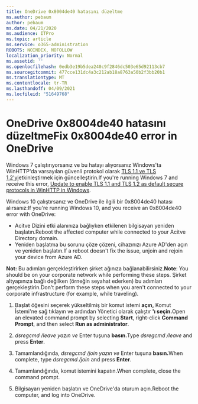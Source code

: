 ```yaml
---
title: OneDrive 0x8004de40 hatasını düzeltme
ms.author: pebaum
author: pebaum
ms.date: 04/21/2020
ms.audience: ITPro
ms.topic: article
ms.service: o365-administration
ROBOTS: NOINDEX, NOFOLLOW
localization_priority: Normal
ms.assetid: ''
ms.openlocfilehash: 0edb3e19b5dea240c9f2846dc503e65d92113cb7
ms.sourcegitcommit: 477cce131dc4a3c212ab18a8763a50b2f3bb20b1
ms.translationtype: MT
ms.contentlocale: tr-TR
ms.lasthandoff: 04/09/2021
ms.locfileid: "51649768"
---
```

# <a name="fix-0x8004de40-error-in-onedrive"></a><span data-ttu-id="b54d0-102">OneDrive 0x8004de40 hatasını düzeltme</span><span class="sxs-lookup"><span data-stu-id="b54d0-102">Fix 0x8004de40 error in OneDrive</span></span>

<span data-ttu-id="b54d0-103">Windows 7 çalıştırıyorsanız ve bu hatayı alıyorsanız Windows'ta WinHTTP'da varsayılan güvenli protokol olarak [TLS 1.1 ve TLS 1.2'yi](https://support.microsoft.com/topic/update-to-enable-tls-1-1-and-tls-1-2-as-default-secure-protocols-in-winhttp-in-windows-c4bd73d2-31d7-761e-0178-11268bb10392)etkinleştirmek için güncelleştirin.</span><span class="sxs-lookup"><span data-stu-id="b54d0-103">If you're running Windows 7 and receive this error, [Update to enable TLS 1.1 and TLS 1.2 as default secure protocols in WinHTTP in Windows](https://support.microsoft.com/topic/update-to-enable-tls-1-1-and-tls-1-2-as-default-secure-protocols-in-winhttp-in-windows-c4bd73d2-31d7-761e-0178-11268bb10392).</span></span>

<span data-ttu-id="b54d0-104">Windows 10 çalıştırsanız ve OneDrive ile ilgili bir 0x8004de40 hatası alırsanız:</span><span class="sxs-lookup"><span data-stu-id="b54d0-104">If you're running Windows 10, and you receive an 0x8004de40 error with OneDrive:</span></span>

- <span data-ttu-id="b54d0-105">Acitve Dizini etki alanınıza bağlıyken etkilenen bilgisayarı yeniden başlatın.</span><span class="sxs-lookup"><span data-stu-id="b54d0-105">Reboot the affected computer while connected to your Acitve Directory domain.</span></span>
- <span data-ttu-id="b54d0-106">Yeniden başlatma bu sorunu çöze çözeni, cihazınızı Azure AD'den açın ve yeniden başlatın.</span><span class="sxs-lookup"><span data-stu-id="b54d0-106">If a reboot doesn't fix the issue, unjoin and rejoin your device from Azure AD.</span></span> 

<span data-ttu-id="b54d0-107">**Not:** Bu adımları gerçekleştirirken şirket ağınıza bağlanabilirsiniz.</span><span class="sxs-lookup"><span data-stu-id="b54d0-107">**Note**: You should be on your corporate network while performing these steps.</span></span> <span data-ttu-id="b54d0-108">Şirket altyapınıza bağlı değilken (örneğin seyahat ederken) bu adımları gerçekleştirin.</span><span class="sxs-lookup"><span data-stu-id="b54d0-108">Don't perform these steps when you aren't connected to your corporate infrastructure (for example, while traveling).</span></span> 

1. <span data-ttu-id="b54d0-109">Başlat öğesini seçerek yükseltilmiş bir komut istemi  **açın,** Komut İstemi'ne sağ tıklayın ve ardından Yönetici olarak çalıştır **'ı seçin.**</span><span class="sxs-lookup"><span data-stu-id="b54d0-109">Open an elevated command prompt by selecting **Start**, right-click **Command Prompt**, and then select **Run as administrator**.</span></span>

1. <span data-ttu-id="b54d0-110">*dsregcmd /leave yazın ve* Enter tuşuna **basın.**</span><span class="sxs-lookup"><span data-stu-id="b54d0-110">Type *dsregcmd /leave* and press **Enter**.</span></span>

1. <span data-ttu-id="b54d0-111">Tamamlandığında, *dsregcmd /join yazın ve* Enter tuşuna **basın.**</span><span class="sxs-lookup"><span data-stu-id="b54d0-111">When complete, type *dsregcmd /join* and press **Enter**.</span></span>

1. <span data-ttu-id="b54d0-112">Tamamlandığında, komut istemini kapatın.</span><span class="sxs-lookup"><span data-stu-id="b54d0-112">When complete, close the command prompt.</span></span>

1. <span data-ttu-id="b54d0-113">Bilgisayarı yeniden başlatın ve OneDrive'da oturum açın.</span><span class="sxs-lookup"><span data-stu-id="b54d0-113">Reboot the computer, and log into OneDrive.</span></span>